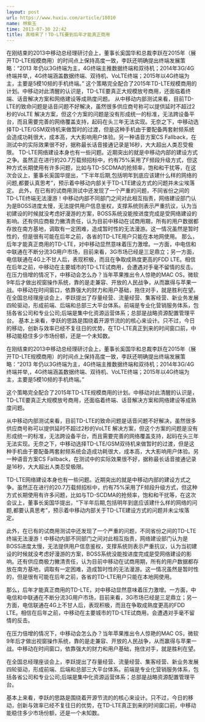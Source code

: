 ```yaml
---
layout: post
url: https://www.huxiu.com/article/18010
name: 林紫玉
time: 2013-07-30 22:42
title: 真相来了！TD-LTE要到后年才能真正商用
---
```

在刚结束的2013中移动总经理研讨会上，董事长奚国华和总裁李跃在2015年（展开TD-LTE规模商用）的时间点上保持高度一致，李跃还明确提出终端发展策略：“2013 年仍以3G终端为主，4G终端主推数据终端和双待机；2014年3G/4G终端并举,，4G终端涵盖数据终端、双待机、VoLTE终端；2015年以4G终端为主，主要是5模10频的手机终端。” 这个策略完全配合了2015年TD-LTE规模商用的计划。中移动对此清醒的认识是，TD-LTE要真正大规模放号商用，还面临着终端、话音解决方案和网络建设等成熟度问题。 从中移动内部测试来看，目前TD-LTE的致命问题是话音问题不好解决，虽然很多供应商号称可以提供延时不超过2秒的VoLTE 解决方案，但这个方案的问题是没有形成统一的标准，无法跨设备平台，而且需要完善的网络覆盖支持，起码在头三年无法实现。无奈之下，中移动选择TD-LTE/GSM双待机来做暂时的过渡，但是这种手机由于要配备两套射频系统会造成功耗很大，成本高，大大影响用户体验。另一种语音方案CS Fallback，在测试中的实际效果很不好，据称最长话音接通记录是16秒，大大超出人类忍受极限。 TD-LTE网络建设本身也有一些问题。近期突出的就是中移动内部的建设方式之争。虽然正在进行的20.7万载频招标中，约有75%采用了F频段升级方式，但这种方式长期使用有许多问题，比如与TD-SCDMA的抢频率，饱和和干扰等，在这次会议上，董事长奚国华提出，“下半年后期,包括明年到底应该建什么样的网络的问题,都要认真思考”，预示着中移动内部关于TD-LTE建设方式的问题并未尘埃落定。 此外，在已有的试商用测试中还发现了一个严重的问题，不同省份之间的TD-LTE终端无法漫游！中移动内部不同部门之间对此相互指责，网络建设部门认为是BOSS进度太慢，无法提供用户信息鉴权，支撑系统则表示严重抗议，认为当初建设的时候就没考虑好漫游的方案，BOSS系统没能按进度完成是受网络建设的影响。还有供应商极力撇清责任，认为目前中移动在试商用期，所有的用户数据都存放在南方基地，调取有一定困难，造成暂时性的无法漫游。这一情况虽然是暂时性的，但是很有可能在后年之前，各省的TD-LTE用户只能在本地网使用。 那么，后年才能真正商用的TD-LTE，对中移动显然意味着压力激增。一方面，中电信和中联通在不断分流3G用户市场，目前来看，3G市场已经是三足鼎立；另一方面，电信联通在4G上不甘人后，表现积极，而且在争取成熟度更高的FDD LTE。相信在后年之前，中移动在主要城市的TD-LTE试商用，会遭遇对手毫不留情的反击。 在压力倍增的情况下，中移动会怎么办？当年苹果推出令人惊艳的MAC OS，微软9年后才做出视窗操作系统，靠的是走兼容、开放的人民战争，从而赢得与苹果一战。中移动在时间窗口，依靠强大的财力和用户基础，拖住对手，就是胜利在望。 在全国总经理座谈会上，李跃提出了存量经营、流量经营、集客经营、新业务发展四轮驱动，形成前端、后端和总部三大平台体系。前端是专业化营销服务体系，包括各省公司和专业公司;后端是集中化资源运营体系；总部是战略资源配置管理平台。 基本上来看，李跃的思路是围绕着开源节流的的核心来设计。只不过，今日的移动，创新与效率已经不复往日的优势，在TD-LTE真正到来的时间窗口前，中移动能稳住多少市场份额，还是一个未知数。

在刚结束的2013中移动总经理研讨会上，董事长奚国华和总裁李跃在2015年（展开TD-LTE规模商用）的时间点上保持高度一致，李跃还明确提出终端发展策略：“2013 年仍以3G终端为主，4G终端主推数据终端和双待机；2014年3G/4G终端并举,，4G终端涵盖数据终端、双待机、VoLTE终端；2015年以4G终端为主，主要是5模10频的手机终端。”

这个策略完全配合了2015年TD-LTE规模商用的计划。中移动对此清醒的认识是，TD-LTE要真正大规模放号商用，还面临着终端、话音解决方案和网络建设等成熟度问题。

从中移动内部测试来看，目前TD-LTE的致命问题是话音问题不好解决，虽然很多供应商号称可以提供延时不超过2秒的VoLTE 解决方案，但这个方案的问题是没有形成统一的标准，无法跨设备平台，而且需要完善的网络覆盖支持，起码在头三年无法实现。无奈之下，中移动选择TD-LTE/GSM双待机来做暂时的过渡，但是这种手机由于要配备两套射频系统会造成功耗很大，成本高，大大影响用户体验。另一种语音方案CS Fallback，在测试中的实际效果很不好，据称最长话音接通记录是16秒，大大超出人类忍受极限。

TD-LTE网络建设本身也有一些问题。近期突出的就是中移动内部的建设方式之争。虽然正在进行的20.7万载频招标中，约有75%采用了F频段升级方式，但这种方式长期使用有许多问题，比如与TD-SCDMA的抢频率，饱和和干扰等，在这次会议上，董事长奚国华提出，“下半年后期,包括明年到底应该建什么样的网络的问题,都要认真思考”，预示着中移动内部关于TD-LTE建设方式的问题并未尘埃落定。

此外，在已有的试商用测试中还发现了一个严重的问题，不同省份之间的TD-LTE终端无法漫游！中移动内部不同部门之间对此相互指责，网络建设部门认为是BOSS进度太慢，无法提供用户信息鉴权，支撑系统则表示严重抗议，认为当初建设的时候就没考虑好漫游的方案，BOSS系统没能按进度完成是受网络建设的影响。还有供应商极力撇清责任，认为目前中移动在试商用期，所有的用户数据都存放在南方基地，调取有一定困难，造成暂时性的无法漫游。这一情况虽然是暂时性的，但是很有可能在后年之前，各省的TD-LTE用户只能在本地网使用。

那么，后年才能真正商用的TD-LTE，对中移动显然意味着压力激增。一方面，中电信和中联通在不断分流3G用户市场，目前来看，3G市场已经是三足鼎立；另一方面，电信联通在4G上不甘人后，表现积极，而且在争取成熟度更高的FDD LTE。相信在后年之前，中移动在主要城市的TD-LTE试商用，会遭遇对手毫不留情的反击。

在压力倍增的情况下，中移动会怎么办？当年苹果推出令人惊艳的MAC OS，微软9年后才做出视窗操作系统，靠的是走兼容、开放的人民战争，从而赢得与苹果一战。中移动在时间窗口，依靠强大的财力和用户基础，拖住对手，就是胜利在望。

在全国总经理座谈会上，李跃提出了存量经营、流量经营、集客经营、新业务发展四轮驱动，形成前端、后端和总部三大平台体系。前端是专业化营销服务体系，包括各省公司和专业公司;后端是集中化资源运营体系；总部是战略资源配置管理平台。

基本上来看，李跃的思路是围绕着开源节流的的核心来设计。只不过，今日的移动，创新与效率已经不复往日的优势，在TD-LTE真正到来的时间窗口前，中移动能稳住多少市场份额，还是一个未知数。

